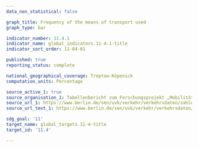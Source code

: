 ```yaml
---
data_non_statistical: false

graph_title: Frequency of the means of transport used
graph_type: bar

indicator_number: 11.4.1
indicator_name: global_indicators.11-4-1-title
indicator_sort_order: 11-04-01

published: true
reporting_status: complete

national_geographical_coverage: Treptow-Köpenick
computation_units: Percentage

source_active_1: true
source_organisation_1: Tabellenbericht zum Forschungsprojekt „Mobilität in Städten – SrV 2018“ in Berlin (Treptow-Köpenick)
source_url_1: https://www.berlin.de/sen/uvk/verkehr/verkehrsdaten/zahlen-und-fakten/mobilitaet-in-staedten-srv-2018/
source_url_text_1: https://www.berlin.de/sen/uvk/verkehr/verkehrsdaten/zahlen-und-fakten/mobilitaet-in-staedten-srv-2018/

sdg_goal: '11'
target_name: global_targets.11-4-title
target_id: '11.4'

---
```

